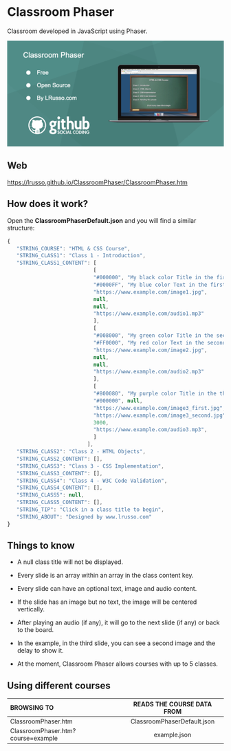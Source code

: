 # Classroom Phaser

Classroom developed in JavaScript using Phaser.

![alt screenshot](https://raw.githubusercontent.com/lrusso/ClassroomPhaser/main/ClassroomPhaser.png)


## Web

https://lrusso.github.io/ClassroomPhaser/ClassroomPhaser.htm

## How does it work?

Open the **ClassroomPhaserDefault.json** and you will find a similar structure:

```javascript
{
   "STRING_COURSE": "HTML & CSS Course",
   "STRING_CLASS1": "Class 1 - Introduction",
   "STRING_CLASS1_CONTENT": [
                            [
                            "#000000", "My black color Title in the first slide",
                            "#0000FF", "My blue color Text in the first slide explaining something.",
                            "https://www.example.com/image1.jpg",
                            null,
                            null,
                            "https://www.example.com/audio1.mp3"
                            ],
                            [
                            "#008000", "My green color Title in the second slide",
                            "#FF0000", "My red color Text in the second slide explaining something.",
                            "https://www.example.com/image2.jpg",
                            null,
                            null,
                            "https://www.example.com/audio2.mp3"
                            ],
                            [
                            "#800080", "My purple color Title in the third slide",
                            "#000000", null,
                            "https://www.example.com/image3_first.jpg",
                            "https://www.example.com/image3_second.jpg",
                            3000,
                            "https://www.example.com/audio3.mp3",
                            ]
                          ],
   "STRING_CLASS2": "Class 2 - HTML Objects",
   "STRING_CLASS2_CONTENT": [],
   "STRING_CLASS3": "Class 3 - CSS Implementation",
   "STRING_CLASS3_CONTENT": [],
   "STRING_CLASS4": "Class 4 - W3C Code Validation",
   "STRING_CLASS4_CONTENT": [],
   "STRING_CLASS5": null,
   "STRING_CLASS5_CONTENT": [],
   "STRING_TIP": "Click in a class title to begin",
   "STRING_ABOUT": "Designed by www.lrusso.com"
}
```

## Things to know

* A null class title will not be displayed.

* Every slide is an array within an array in the class content key.

* Every slide can have an optional text, image and audio content.

* If the slide has an image but no text, the image will be centered vertically.

* After playing an audio (if any), it will go to the next slide (if any) or back to the board.

* In the example, in the third slide, you can see a second image and the delay to show it.

* At the moment, Classroom Phaser allows courses with up to 5 classes.

## Using different courses

| BROWSING TO  | READS THE COURSE DATA FROM |
| :------------ |:---------------:|
| ClassroomPhaser.htm | ClassroomPhaserDefault.json |
| ClassroomPhaser.htm?course=example | example.json |
